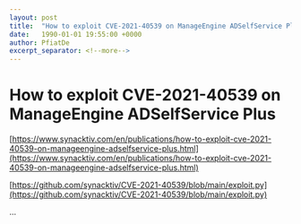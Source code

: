 ```yaml
---
layout: post
title:  "How to exploit CVE-2021-40539 on ManageEngine ADSelfService Plus"
date:   1990-01-01 19:55:00 +0000
author: PfiatDe
excerpt_separator: <!--more-->
---
```


# How to exploit CVE-2021-40539 on ManageEngine ADSelfService Plus

[https://www.synacktiv.com/en/publications/how-to-exploit-cve-2021-40539-on-manageengine-adselfservice-plus.html](https://www.synacktiv.com/en/publications/how-to-exploit-cve-2021-40539-on-manageengine-adselfservice-plus.html)

[https://github.com/synacktiv/CVE-2021-40539/blob/main/exploit.py](https://github.com/synacktiv/CVE-2021-40539/blob/main/exploit.py)

...
<!--more-->
